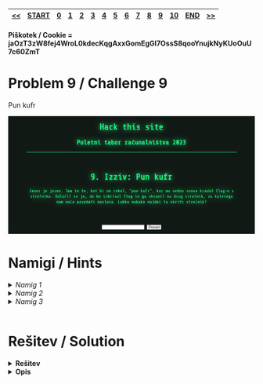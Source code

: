 |[<<](/guides/chall8.md)|[START](/guides/main.md)|[0](/guides/chall0.md)|[1](/guides/chall1.md)|[2](/guides/chall2.md)|[3](/guides/chall3.md)|[4](/guides/chall4.md)|[5](/guides/chall5.md)|[6](/guides/chall6.md)|[7](/guides/chall7.md)|[8](/guides/chall8.md)|[9](/guides/chall9.md)|[10](/guides/chall10.md)|[END](/guides/end.md)|[>>](/guides/chall10.md)|
|:-|:-|:-|:-|:-|:-|:-|:-|:-|:-|:-|:-|:-|:-|:-|

#### Piškotek / Cookie = jaOzT3zW8fej4WroL0kdecKqgAxxGomEgGl7OssS8qooYnujkNyKUoOuU7c60ZmT

# Problem 9 / Challenge 9
Pun kufr

![Image](/guides/images/image9.png)


# Namigi / Hints
<details>
<summary>
    <i>Namig 1</i> 
</summary>
    Kaj imata dva serverja skupno ?
</details>

<details>
<summary>
    <i>Namig 2</i> 
</summary>
    https
</details>
<details>
<summary>
    <i>Namig 3</i> 
</summary>
    ssl certifikat
</details>
<br>

# Rešitev / Solution
<details>
<summary><b>
    Rešitev
</b></summary>
    correct horse battery staple
</details>
<details>
<summary><b>
    Opis
</b></summary>
tank.si
(če self-hostaš ne dela)
</details>

